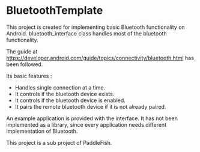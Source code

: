 # BluetoothTemplate

This project is created for implementing basic Bluetooth functionality on Android. bluetooth_interface class handles most of the bluetooth functionality. 

The guide at https://developer.android.com/guide/topics/connectivity/bluetooth.html has been followed.

Its basic features :
- Handles single connection at a time.
- It controls if the bluetooth device exists.
- It controls if the bluetooth device is enabled.
- It pairs the remote bluetooth device if it is not already paired.

An example application is provided with the interface. It has not been implemented as a library, since every application needs different implementation of Bluetooth. 

This project is a sub project of PaddleFish.
